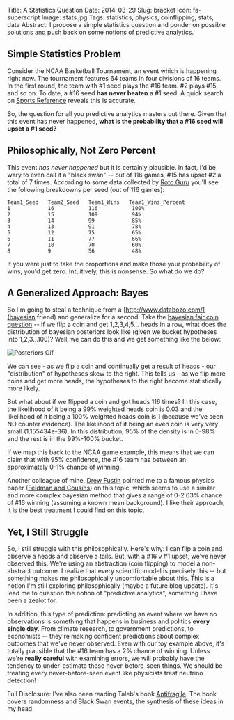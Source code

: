 Title: A Statistics Question
Date: 2014-03-29
Slug: bracket
Icon: fa-superscript
Image: stats.jpg
Tags: statistics, physics, coinflipping, stats, data
Abstract: I propose a simple statistics question and ponder on possible solutions and push back on some notions of predictive analytics.

Simple Statistics Problem
-----------------------------
Consider the NCAA Basketball Tournament, an event which is happening right now. The tournament features 64 teams in four divisions of 16 teams. In the first round, the team with #1 seed plays the #16 team. #2 plays #15, and so on.  To date, a #16 seed **has never beaten** a #1 seed. A quick search on [Sports Reference](http://www.sports-reference.com/cbb/play-index/tourney.cgi?request=1&match=single&year_min=&year_max=&round=&region=&location=&school_id=&seed=16&seed_cmp=ge&conf_id=&opp_id=&opp_seed=1&opp_seed_cmp=le&opp_conf=&game_result=W&pts_diff=&pts_diff_cmp=eq&order_by=date_game) reveals this is accurate.

So, the question for all you predictive analytics masters out there. Given that this event has never happened, **what is the probability that a #16 seed will upset a #1 seed?** 

Philosophically, Not Zero Percent
-----------------------------
This event *has never happened* but it is certainly plausible. In fact, I'd be wary to even call it a "black swan" -- out of 116 games, #15 has upset #2 a total of 7 times.  According to some data collected by [Roto Guru](http://rotoguru2.com/hoop/mad/seedwl.html) you'll see the following breakdowns per seed (out of 116 games):

```
Team1_Seed   Team2_Seed   Team1_Wins   Team1_Wins_Percent
1            16           116           100%
2            15           109           94%
3            14           99            85%
4            13           91            78%
5            12           75            65%
6            11           77            66%
7            10           70            60%
8            9            56            48%
```
If you were just to take the proportions and make those your probability of wins, you'd get zero. Intuitively, this is nonsense. So what do we do?

A Generalized Approach: Bayes
-------------------------
So I'm going to steal a technique from a [http://www.databozo.com/](bayesian friend) and generalize for a second. Take the [bayesian fair coin question](http://www.databozo.com/2013/09/15/Bayesian_updating_of_probability_distributions.html) -- if we flip a coin and get 1,2,3,4,5... heads in a row, what does the distribution of bayesian posteriors look like (given we bucket hypotheses into 1,2,3...100)? Well, we can do this and we get something like the below:

![Posteriors Gif](|filename|/images/heads.gif)

We can see - as we flip a coin and continually get a result of heads - our "distribution" of hypotheses skew to the right. This tells us - as we flip more coins and get more heads, the hypotheses to the right become statistically more likely. 

But what about if we flipped a coin and got heads 116 times? In this case, the likelihood of it being a 99% weighted heads coin is 0.03 and the likelihood of it being a 100% weighted heads coin is 1 (because we've seen NO counter evidence). The likelihood of it being an even coin is very very small (1.155434e-36). In this distribution, 95% of the density is in 0-98% and the rest is in the 99%-100% bucket.

If we map this back to the NCAA game example, this means that we can claim that with 95% confidence, the #16 team has between an approximately 0-1% chance of winning. 

Another colleague of mine, [Drew Fustin](https://twitter.com/drewfustin) pointed me to a famous physics paper ([Feldman and Cousins](http://arxiv.org/abs/physics/9711021)) on this topic, which seems to use a similar and more complex bayesian method that gives a range of 0-2.63% chance of #16 winning (assuming a known mean background). I like their approach, it is the best treatment I could find on this topic.

Yet, I Still Struggle
----------------------------
So, I still struggle with this philosophically. Here's why: I can flip a coin and observe a heads and observe a tails. But, with a #16 v #1 upset, we've never observed this. We're using an abstraction (coin flipping) to model a non-abstract outcome. I realize that every scientific model is precisely this -- but something makes me philosophically uncomfortable about this. This is a notion I'm still exploring philosophically (maybe a future blog update). It's lead me to question the notion of "predictive analytics", something I have been a zealot for.

In addition, this type of prediction: predicting an event where we have no observations is something that happens in business and politics **every single day**. From climate research, to government predictions, to economists -- they're making confident predictions about complex outcomes that we've never observed. Even with our toy example above, it's totally plausible that the #16 team has a 2% chance of winning. Unless we're **really careful** with examining errors, we will probably have the tendency to under-estimate these never-before-seen things. We should be treating every never-before-seen event like physicists treat neutrino detection!

Full Disclosure: I've also been reading Taleb's book [Antifragile](http://www.amazon.com/Antifragile-Things-That-Gain-Disorder/dp/0812979680). The book covers randomness and Black Swan events, the synthesis of these ideas in my head.
